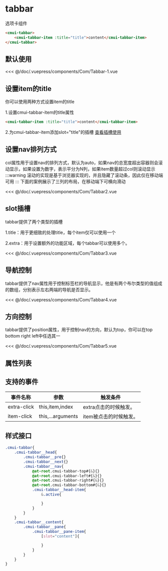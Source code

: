 # tabbar
选项卡组件
```html
<cmui-tabbar>
	<cmui-tabbar-item :title="title">content</cmui-tabbar-item>
</cmui-tabbar>
```
## 默认使用
<Exp>
<div slot="exp">
<Com-Tabbar-1></Com-Tabbar-1>
</div>
<div slot="code">

<<< @/doc/.vuepress/components/Com/Tabbar-1.vue
</div>
</Exp>

## 设置item的title
你可以使用两种方式设置item的title

1.设置cmui-tabbar-item的title属性
```html
<cmui-tabbar-item :title="title">content</cmui-tabbar-item>
```
2.为cmui-tabbar-item添加slot="title"的插槽 [查看插槽使用](#slot插槽)

## 设置nav排列方式
col属性用于设置nav的排列方式，默认为auto，如果nav的总宽度超出容器则会滚动显示，如果设置为数字，表示平分为N列，如果item数量超过col则滚动显示
:::warning
滚动的实现是基于浏览器实现的，并且隐藏了滚动条，因此仅在移动端可用
:::
下面的案例展示了三列的布局，在移动端下可横向滑动

<Exp>
<div slot="exp">
<Com-Tabbar2></Com-Tabbar2>
</div>
<div slot="code">

<<< @/doc/.vuepress/components/Com/Tabbar2.vue
</div>
</Exp>

## slot插槽
tabbar提供了两个类型的插槽

1.title：用于更细致的处理title，每个item仅可以使用一个

2.extra：用于设置额外的功能区域，每个tabbar可以使用多个。

<Exp>
<div slot="exp">
<Com-Tabbar3></Com-Tabbar3>
</div>
<div slot="code">

<<< @/doc/.vuepress/components/Com/Tabbar3.vue
</div>
</Exp>

## 导航控制
tabbar提供了nav属性用于控制标签栏的导航显示，他是有两个布尔类型的值组成的数组，分别表示左右两端的导航是否显示。

<Exp>
<div slot="exp">
<Com-Tabbar4></Com-Tabbar4>
</div>
<div slot="code">

<<< @/doc/.vuepress/components/Com/Tabbar4.vue
</div>
</Exp>

## 方向控制
tabbar提供了position属性，用于控制nav的方向，默认为top，你可以在top bottom right left中任选其一

<Exp>
<div slot="exp">
<Com-Tabbar5></Com-Tabbar5>
</div>
<div slot="code">

<<< @/doc/.vuepress/components/Com/Tabbar5.vue
</div>
</Exp>

## 属性列表
<Propsintro path="tabbar/main.vue"></Propsintro>



## 支持的事件
|事件名称|参数|触发条件
|---|---|---|
|extra-click|this,item,index|extra点击的时候触发。
|item-click|this,...arguments|item被点击的时候触发。


## 样式接口
```scss
.cmui-tabbar{
	.cmui-tabbar__head{
		.cmui-tabbar__pre{}
		.cmui-tabbar__next{}
		.cmui-tabbar__nav{
			@at-root.cmui-tabbar-top#{&}{}
			@at-root.cmui-tabbar-left#{&}{}
			@at-root.cmui-tabbar-right#{&}{}
			@at-root.cmui-tabbar-bottom#{&}{}
			.cmui-tabbar__head-item{
				&.active{

				}
			}
		}
	}
	.cmui-tabbar__content{
		.cmui-tabbar__pane{
			.cmui-tabbar__pane-item{
				[slot="content"]{

				}
			}
		}
	}
}
```

